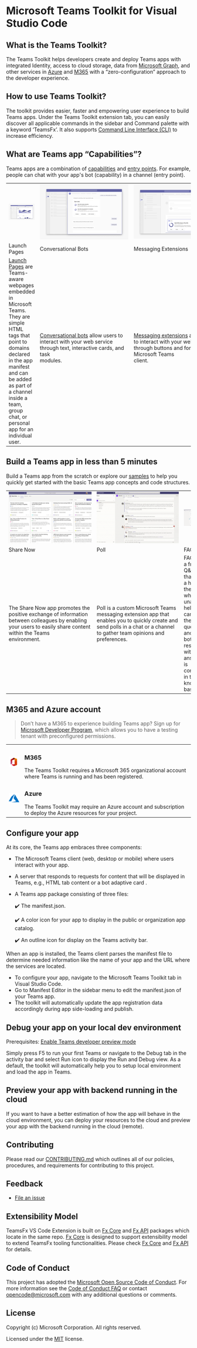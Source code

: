 # Microsoft Teams Toolkit for Visual Studio Code

## What is the Teams Toolkit?

The Teams Toolkit helps developers create and deploy Teams apps with integrated Identity, access to cloud storage, data from [Microsoft Graph](https://docs.microsoft.com/en-us/graph/teams-concept-overview), and other services in [Azure](https://docs.microsoft.com/en-us/microsoftteams/platform/build-your-first-app/build-bot) and [M365](https://docs.microsoft.com/en-us/microsoftteams/platform/concepts/build-and-test/prepare-your-o365-tenant) with a “zero-configuration” approach to the developer experience.

## How to use Teams Toolkit?  

The toolkit provides easier, faster and empowering user experience to build Teams apps. Under the Teams Toolkit extension tab, you can easily discover all applicable commands in the sidebar and Command palette with a keyword ‘TeamsFx’. It also supports [Command Line Interface (CLI)](https://github.com/OfficeDev/TeamsFx/tree/main/packages/cli) to increase efficiency.

## What are Teams app “Capabilities”?

Teams apps are a combination of [capabilities](https://docs.microsoft.com/en-us/microsoftteams/platform/concepts/capabilities-overview) and [entry points](https://docs.microsoft.com/en-us/microsoftteams/platform/concepts/extensibility-points). For example, people can chat with your app's bot (capability) in a channel (entry point).

<table>
    <tr>
        <td><img src="https://raw.githubusercontent.com/HuihuiWu-Microsoft/Teams-Toolkit-V2/main/landingPage_launchPage.png"></td>
        <td><img src="https://raw.githubusercontent.com/HuihuiWu-Microsoft/Teams-Toolkit-V2/main/landingPage_conversationalBot.png"></td>
        <td><img src="https://raw.githubusercontent.com/HuihuiWu-Microsoft/Teams-Toolkit-V2/main/landingPage_messagingExtension.png"></td>
    </tr>
    <tr>
        <td>Launch Pages</td>
        <td>Conversational Bots</td>
        <td>Messaging Extensions</td>
    </tr>
    <tr>
        <td><a href=https://docs.microsoft.com/en-us/microsoftteams/platform/tabs/what-are-tabs>Launch Pages</a> are Teams-aware webpages embedded in Microsoft Teams. They are simple HTML tags that point to domains declared in the app manifest and can be added as part of a channel inside a team, group chat, or personal app for an individual user.</td>
        <td><a href=https://docs.microsoft.com/en-us/microsoftteams/platform/bots/what-are-bots>Conversational bots</a> allow users to interact with your web service through text, interactive cards, and task modules.             &nbsp&nbsp</td>
        <td><a href=https://docs.microsoft.com/en-us/microsoftteams/platform/messaging-extensions/what-are-messaging-extensions>Messaging extensions</a> allow users to interact with your web service through buttons and forms in the Microsoft Teams client.              &nbsp</td>
    </tr>
</table>

## Build a Teams app in less than 5 minutes

Build a Teams app from the scratch or explore our [samples](www.baidu.com) to help you quickly get started with the basic Teams app concepts and code structures.

<table>
    <tr>
        <td><img src="https://raw.githubusercontent.com/HuihuiWu-Microsoft/Teams-Toolkit-V2/main/landingPage_shareNow.png"></td>
        <td><img src="https://raw.githubusercontent.com/HuihuiWu-Microsoft/Teams-Toolkit-V2/main/landingPage_poll.png"></td>
        <td><img src="https://raw.githubusercontent.com/HuihuiWu-Microsoft/Teams-Toolkit-V2/main/landingPage_faq.png"></td>
    </tr>
    <tr>
        <td>Share Now</td>
        <td>Poll</td>
        <td>FAQ Plus</td>
    </tr>
    <tr>
        <td>The Share Now app promotes the positive exchange of information between colleagues by enabling your users to easily share content within the Teams environment.          </td>
        <td>Poll is a custom Microsoft Teams messaging extension app that enables you to quickly create and send polls in a chat or a channel to gather team opinions and preferences.          </td>
        <td>FAQ bot is a friendly Q&A bot that brings a human in the loop when it is unable to help. One can ask the bot a question and the bot responds with an answer if it is contained in the knowledge base.</td>
    </tr>
</table>

## M365 and Azure account

>Don’t have a M365 to experience building Teams app? Sign up for [Microsoft Developer Program](https://developer.microsoft.com/en-us/microsoft-365/dev-program), which allows you to have a testing tenant with preconfigured permissions.

<table>
    <tr>
        <td><img src="https://raw.githubusercontent.com/HuihuiWu-Microsoft/Teams-Toolkit-V2/main/landingPage_m365.png"></td>
        <td><h3>M365</h3>The Teams Toolkit requires a Microsoft 365 organizational account where Teams is running and has been registered.</td>
    </tr>
    <tr>
        <td><img src="https://raw.githubusercontent.com/HuihuiWu-Microsoft/Teams-Toolkit-V2/main/landingPage_azure.png"></td>
        <td><h3>Azure</h3> The Teams Toolkit may require an Azure account and subscription to deploy the Azure resources for your project.</td>
    </tr>
</table>

## Configure your app

At its core, the Teams app embraces three components:

- The Microsoft Teams client (web, desktop or mobile) where users interact with your app.
- A server that responds to requests for content that will be displayed in Teams, e.g., HTML tab content or a bot adaptive card .
- A Teams app package consisting of three files:

  ✔️ The manifest.json.

  ✔️ A color icon for your app to display in the public or organization app catalog.

  ✔️ An outline icon for display on the Teams activity bar.

When an app is installed, the Teams client parses the manifest file to determine needed information like the name of your app and the URL where the services are located.

- To configure your app, navigate to the Microsoft Teams Toolkit tab in Visual Studio Code.
- Go to Manifest Editor in the sidebar menu to edit the manifest.json of your Teams app.
- The toolkit will automatically update the app registration data accordingly during app side-loading and publish.

## Debug your app on your local dev environment

Prerequisites: [Enable Teams developer preview mode](https://docs.microsoft.com/en-us/microsoftteams/platform/resources/dev-preview/developer-preview-intro#enable-developer-preview)

Simply press F5 to run your first Teams or navigate to the Debug tab in the activity bar and select Run icon to display the Run and Debug view. As a default, the toolkit will automatically help you to setup local environment and load the app in Teams.

## Preview your app with backend running in the cloud

If you want to have a better estimation of how the app will behave in the cloud environment, you can deploy your resources to the cloud and preview your app with the backend running in the cloud (remote).

## Contributing

Please read our [CONTRIBUTING.md](CONTRIBUTING.md) which outlines all of our policies, procedures, and requirements for contributing to this project.

## Feedback

* [File an issue](https://github.com/OfficeDev/TeamsFx/issues)

## Extensibility Model

TeamsFx VS Code Extension is built on [Fx Core](packages/fx-core) and [Fx API](packages/api) packages which locate in the same repo. [Fx Core](packages/fx-core) is designed to support extensibility model to extend TeamsFx tooling functionalities. Please check [Fx Core](packages/fx-core) and [Fx API](packages/api) for details.

## Code of Conduct

This project has adopted the [Microsoft Open Source Code of Conduct](https://opensource.microsoft.com/codeofconduct/). For more information see the [Code of Conduct FAQ](https://opensource.microsoft.com/codeofconduct/faq/) or contact [opencode@microsoft.com](mailto:opencode@microsoft.com) with any additional questions or comments.

## License

Copyright (c) Microsoft Corporation. All rights reserved.

Licensed under the [MIT](LICENSE) license.
